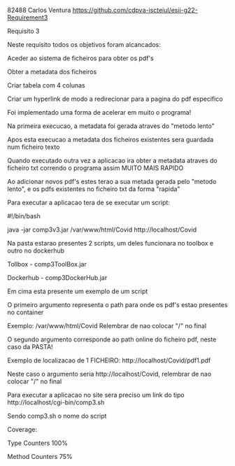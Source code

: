 82488 Carlos Ventura https://github.com/cdpva-iscteiul/esii-g22-Requirement3 

Requisito 3

Neste requisito todos os objetivos foram alcancados:

Aceder ao sistema de ficheiros para obter os pdf's

Obter a metadata dos ficheiros

Criar tabela com 4 colunas

Criar um hyperlink de modo a redirecionar para a pagina do pdf especifico

Foi implementado uma forma de acelerar em muito o programa!

Na primeira execucao, a metadata foi gerada atraves do "metodo lento"

Apos esta execucao a metadata dos ficheiros existentes sera guardada num ficheiro texto

Quando executado outra vez a aplicacao ira obter a metadata atraves do ficheiro txt correndo o programa assim MUITO MAIS RAPIDO

Ao adicionar novos pdf's estes terao a sua metada gerada pelo "metodo lento", e os pdfs existentes no ficheiro txt da forma "rapida"

Para executar a aplicacao tera de se executar um script:

#!/bin/bash 

java -jar comp3v3.jar /var/www/html/Covid http://localhost/Covid

Na pasta estarao presentes 2 scripts, um deles funcionara no toolbox e outro no dockerhub

Tollbox - comp3ToolBox.jar

Dockerhub - comp3DockerHub.jar 

Em cima esta presente um exemplo de um script

O primeiro argumento representa o path para onde os pdf's estao presentes no container

Exemplo: /var/www/html/Covid Relembrar de nao colocar "/" no final

O segundo argumento corresponde ao path online do ficheiro pdf, neste caso da PASTA!

Exemplo de localizacao de 1 FICHEIRO: http://localhost/Covid/pdf1.pdf

Neste caso o argumento seria http://localhost/Covid, relembrar de nao colocar "/" no final

Para executar a aplicacao no site sera preciso um link do tipo http://localhost/cgi-bin/comp3.sh

Sendo comp3.sh o nome do script

Coverage:

Type Counters 100%

Method Counters 75%
